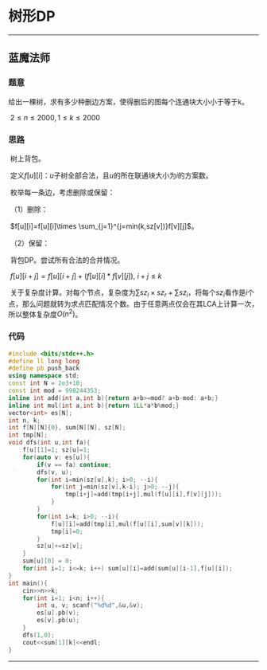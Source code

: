 # 树形DP

---

## 蓝魔法师

### 题意

​	给出一棵树，求有多少种删边方案，使得删后的图每个连通块大小小于等于k。

​	$2\le n\le 2000, 1\le k\le 2000$

### 思路

​	树上背包。

​	定义$f[u][i]$：$u$子树全部合法，且$u$的所在联通块大小为$i$的方案数。

​	枚举每一条边，考虑删除或保留：

​	（1）删除：

​		$f[u][i]=f[u][i]\times \sum_{j=1}^{j=min(k,sz[v])}f[v][j]$。

​	（2）保留：	

​		背包DP。尝试所有合法的合并情况。

​		$f[u][i+j]=f[u][i+j]+(f[u][i]*f[v][j]),\ i+j\le k$

​	关于复杂度计算。对每个节点，复杂度为$\sum sz_l\times sz_r+\sum sz_i$，将每个$sz_i$看作是$i$个点，那么问题就转为求点匹配情况个数。由于任意两点仅会在其LCA上计算一次，所以整体复杂度$O(n^2)$。

### 代码

```c++
#include <bits/stdc++.h>
#define ll long long
#define pb push_back
using namespace std;
const int N = 2e3+10;
const int mod = 998244353;
inline int add(int a,int b){return a+b>=mod? a+b-mod: a+b;}
inline int mul(int a,int b){return 1LL*a*b%mod;}
vector<int> es[N];
int n, k;
int f[N][N]{0}, sum[N][N], sz[N];
int tmp[N];
void dfs(int u,int fa){
    f[u][1]=1; sz[u]=1;
    for(auto v: es[u]){
        if(v == fa) continue;
        dfs(v, u);
        for(int i=min(sz[u],k); i>0; --i){
            for(int j=min(sz[v],k-i); j>0; --j){
                tmp[i+j]=add(tmp[i+j],mul(f[u][i],f[v][j]));
            }
        }
        for(int i=k; i>0; --i){
            f[u][i]=add(tmp[i],mul(f[u][i],sum[v][k]));
            tmp[i]=0;
        }
        sz[u]+=sz[v];
    }
    sum[u][0] = 0;
    for(int i=1; i<=k; i++) sum[u][i]=add(sum[u][i-1],f[u][i]);
}
int main(){
    cin>>n>>k;
    for(int i=1; i<n; i++){
        int u, v; scanf("%d%d",&u,&v);
        es[u].pb(v);
        es[v].pb(u);
    }
    dfs(1,0);
    cout<<sum[1][k]<<endl;
}
```



----

